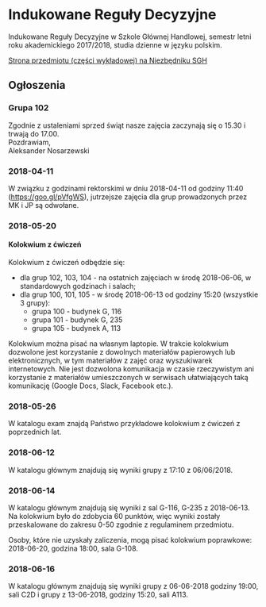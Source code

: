 # Indukowane Reguły Decyzyjne
Indukowane Reguły Decyzyjne w Szkole Głównej Handlowej, semestr letni roku akademickiego 2017/2018, studia dzienne w języku polskim.

[Strona przedmiotu (części wykładowej) na Niezbędniku SGH](https://www.e-sgh.pl/niezbednik/przedmiot.php?pid=7833)

## Ogłoszenia  
### Grupa 102  
Zgodnie z ustaleniami sprzed świąt nasze zajęcia zaczynają się o 15.30 i trwają do 17.00.  
Pozdrawiam,  
Aleksander Nosarzewski

### 2018-04-11
W związku z godzinami rektorskimi w dniu 2018-04-11 od godziny 11:40 (https://goo.gl/pVfgWS), jutrzejsze zajęcia dla grup prowadzonych przez MK i JP są odwołane.

### 2018-05-20
#### Kolokwium z ćwiczeń
Kolokwium z ćwiczeń odbędzie się:
- dla grup 102, 103, 104 - na ostatnich zajęciach w środę 2018-06-06, w standardowych godzinach i salach;
- dla grup 100, 101, 105 - w środę 2018-06-13 od godziny 15:20 (wszystkie 3 grupy):
    - grupa 100 - budynek G, 116
    - grupa 101 - budynek G, 235
    - grupa 105 - budynek A, 113

Kolokwium można pisać na własnym laptopie. W trakcie kolokwium dozwolone jest korzystanie z dowolnych materiałów papierowych lub elektronicznych, w tym materiałów z zajęć oraz wyszukiwarek internetowych. Nie jest dozwolona komunikacja w czasie rzeczywistym ani korzystanie z materiałów umieszczonych w serwisach ułatwiających taką komunikację (Google Docs, Slack, Facebook etc.).

### 2018-05-26

W katalogu exam znajdą Państwo przykładowe kolokwium z ćwiczeń z poprzednich lat.

### 2018-06-12

W katalogu głównym znajdują się wyniki grupy z 17:10 z 06/06/2018.

### 2018-06-14

W katalogu głównym znajdują się wyniki z sal G-116, G-235 z 2018-06-13. Na kolokwium było do zdobycia 60 punktów, więc wyniki zostały przeskalowane do zakresu 0-50 zgodnie z regulaminem przedmiotu.

Osoby, które nie uzyskały zaliczenia, mogą pisać kolokwium poprawkowe: 2018-06-20, godzina 18:00, sala G-108.

### 2018-06-16

W katalogu głównym znajdują się wyniki grupy z 06-06-2018 godziny 19:00, sali C2D i grupy z 13-06-2018, godziny 15:20, sali A113.
